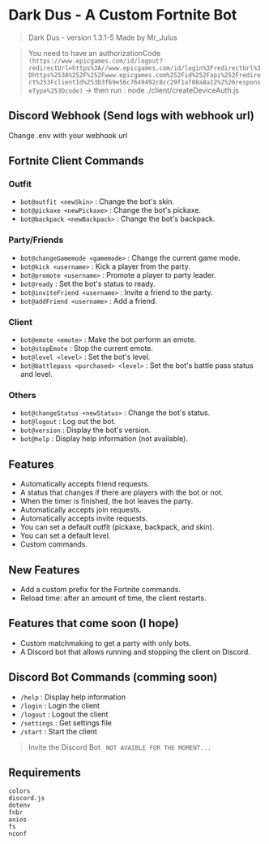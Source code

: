 # Dark Dus - A Custom Fortnite Bot
> Dark Dus -  version 1.3.1-5
Made by Mr_Julus

> You need to have an authorizationCode
```(https://www.epicgames.com/id/logout?redirectUrl=https%3A//www.epicgames.com/id/login%3FredirectUrl%3Dhttps%253A%252F%252Fwww.epicgames.com%252Fid%252Fapi%252Fredirect%253FclientId%253D3f69e56c7649492c8cc29f1af08a8a12%2526responseType%253Dcode)```
-> then run : node ./client/createDeviceAuth.js

## Discord Webhook (Send logs with webhook url)
Change .env with your webhook url

## Fortnite Client Commands
### Outfit
- `bot@outfit <newSkin>` : Change the bot's skin.
- `bot@pickaxe <newPickaxe>` : Change the bot's pickaxe.
- `bot@backpack <newBackpack>` : Change the bot's backpack.

### Party/Friends
- `bot@changeGamemode <gamemode>` : Change the current game mode.
- `bot@kick <username>` : Kick a player from the party.
- `bot@promote <username>` : Promote a player to party leader.
- `bot@ready` : Set the bot's status to ready.
- `bot@inviteFriend <username>` : Invite a friend to the party.
- `bot@addFriend <username>` : Add a friend.

### Client
- `bot@emote <emote>` : Make the bot perform an emote.
- `bot@stopEmote` : Stop the current emote.
- `bot@level <level>` : Set the bot's level.
- `bot@battlepass <purchased> <level>` : Set the bot's battle pass status and level.

### Others
- `bot@changeStatus <newStatus>` : Change the bot's status.
- `bot@logout` : Log out the bot.
- `bot@version` : Display the bot's version.
- `bot@help` : Display help information (not available).

## Features
- Automatically accepts friend requests.
- A status that changes if there are players with the bot or not.
- When the timer is finished, the bot leaves the party.
- Automatically accepts join requests.
- Automatically accepts invite requests.
- You can set a default outfit (pickaxe, backpack, and skin).
- You can set a default level.
- Custom commands.

## New Features
- Add a custom prefix for the Fortnite commands.
- Reload time: after an amount of time, the client restarts.

## Features that come soon (I hope)
- Custom matchmaking to get a party with only bots.
- A Discord bot that allows running and stopping the client on Discord.

## Discord Bot Commands (comming soon)
- `/help` : Display help information
- `/login` : Login the client
- `/logout` : Logout the client
- `/settings` : Get settings file
- `/start` : Start the client
> Invite the Discord Bot
``` NOT AVAIBLE FOR THE MOMENT...```

## Requirements
```text
colors
discord.js
dotenv
fnbr
axios
fs
nconf
```